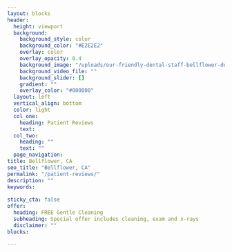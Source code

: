 ```yaml
---
layout: blocks
header:
  height: viewport
  background:
    background_style: color
    background_color: "#E2E2E2"
    overlay: color
    overlay_opacity: 0.4
    background_image: "/uploads/our-friendly-dental-staff-bellflower-dental-bellflower-ca-hero.jpg"
    background_video_file: ""
    background_slider: []
    gradient: ""
    overlay_color: "#000000"
  layout: left
  vertical_align: bottom
  color: light
  col_one:
    heading: Patient Reviews
    text: 
  col_two:
    heading: ""
    text: ""
  page_navigation:
title: Bellflower, CA
seo_title: "Bellflower, CA"
permalink: "/patient-reviews/"
description: ""
keywords:
  
sticky_cta: false
offer:
  heading: FREE Gentle Cleaning
  subheading: Special offer includes cleaning, exam and x-rays
  disclaimer: ""
blocks:
    
---
```

